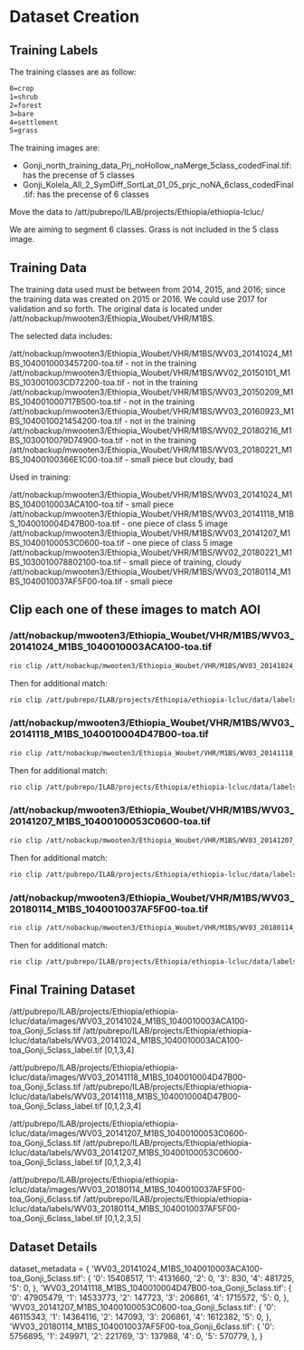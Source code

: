 # Dataset Creation

## Training Labels

The training classes are as follow:

```bash
0=crop
1=shrub
2=forest
3=bare
4=settlement
5=grass
```

The training images are:

- Gonji_north_training_data_Prj_noHollow_naMerge_5class_codedFinal.tif: has the precense of 5 classes
- Gonji_Kolela_All_2_SymDiff_SortLat_01_05_prjc_noNA_6class_codedFinal.tif: has the precense of 6 classes

Move the data to /att/pubrepo/ILAB/projects/Ethiopia/ethiopia-lcluc/

We are aiming to segment 6 classes. Grass is not included in the 5 class image.

## Training Data

The training data used must be between from 2014, 2015, and 2016; since the training data was created on
2015 or 2016. We could use 2017 for validation and so forth. The original data is located under
/att/nobackup/mwooten3/Ethiopia_Woubet/VHR/M1BS.

The selected data includes:

/att/nobackup/mwooten3/Ethiopia_Woubet/VHR/M1BS/WV03_20141024_M1BS_1040010003457200-toa.tif - not in the training
/att/nobackup/mwooten3/Ethiopia_Woubet/VHR/M1BS/WV02_20150101_M1BS_103001003CD72200-toa.tif - not in the training
/att/nobackup/mwooten3/Ethiopia_Woubet/VHR/M1BS/WV03_20150209_M1BS_104001000717B500-toa.tif - not in the training
/att/nobackup/mwooten3/Ethiopia_Woubet/VHR/M1BS/WV03_20160923_M1BS_1040010021454200-toa.tif - not in the training
/att/nobackup/mwooten3/Ethiopia_Woubet/VHR/M1BS/WV02_20180216_M1BS_1030010079D74900-toa.tif - not in the training
/att/nobackup/mwooten3/Ethiopia_Woubet/VHR/M1BS/WV03_20180221_M1BS_10400100366E1C00-toa.tif - small piece but cloudy, bad

Used in training:

/att/nobackup/mwooten3/Ethiopia_Woubet/VHR/M1BS/WV03_20141024_M1BS_1040010003ACA100-toa.tif - small piece
/att/nobackup/mwooten3/Ethiopia_Woubet/VHR/M1BS/WV03_20141118_M1BS_1040010004D47B00-toa.tif - one piece of class 5 image
/att/nobackup/mwooten3/Ethiopia_Woubet/VHR/M1BS/WV03_20141207_M1BS_10400100053C0600-toa.tif - one piece of class 5 image
/att/nobackup/mwooten3/Ethiopia_Woubet/VHR/M1BS/WV02_20180221_M1BS_1030010078802100-toa.tif - small piece of training, cloudy
/att/nobackup/mwooten3/Ethiopia_Woubet/VHR/M1BS/WV03_20180114_M1BS_1040010037AF5F00-toa.tif - small piece

## Clip each one of these images to match AOI

### /att/nobackup/mwooten3/Ethiopia_Woubet/VHR/M1BS/WV03_20141024_M1BS_1040010003ACA100-toa.tif

```bash
rio clip /att/nobackup/mwooten3/Ethiopia_Woubet/VHR/M1BS/WV03_20141024_M1BS_1040010003ACA100-toa.tif /att/pubrepo/ILAB/projects/Ethiopia/ethiopia-lcluc/data/images/WV03_20141024_M1BS_1040010003ACA100-toa_Gonji_5class.tif --like /att/pubrepo/ILAB/projects/Ethiopia/ethiopia-lcluc/data/labels/Gonji_north_training_data_Prj_noHollow_naMerge_5class_codedFinal.tif
```

Then for additional match:

```bash
rio clip /att/pubrepo/ILAB/projects/Ethiopia/ethiopia-lcluc/data/labels/Gonji_north_training_data_Prj_noHollow_naMerge_5class_codedFinal.tif /att/pubrepo/ILAB/projects/Ethiopia/ethiopia-lcluc/data/labels/WV03_20141024_M1BS_1040010003ACA100-toa_Gonji_5class_label.tif --like /att/pubrepo/ILAB/projects/Ethiopia/ethiopia-lcluc/data/images/WV03_20141024_M1BS_1040010003ACA100-toa_Gonji_5class.tif
```

### /att/nobackup/mwooten3/Ethiopia_Woubet/VHR/M1BS/WV03_20141118_M1BS_1040010004D47B00-toa.tif

```bash
rio clip /att/nobackup/mwooten3/Ethiopia_Woubet/VHR/M1BS/WV03_20141118_M1BS_1040010004D47B00-toa.tif /att/pubrepo/ILAB/projects/Ethiopia/ethiopia-lcluc/data/images/WV03_20141118_M1BS_1040010004D47B00-toa_Gonji_5class.tif --like /att/pubrepo/ILAB/projects/Ethiopia/ethiopia-lcluc/data/labels/Gonji_north_training_data_Prj_noHollow_naMerge_5class_codedFinal.tif
```

Then for additional match:

```bash
rio clip /att/pubrepo/ILAB/projects/Ethiopia/ethiopia-lcluc/data/labels/Gonji_north_training_data_Prj_noHollow_naMerge_5class_codedFinal.tif /att/pubrepo/ILAB/projects/Ethiopia/ethiopia-lcluc/data/labels/WV03_20141118_M1BS_1040010004D47B00-toa_Gonji_5class_label.tif --like /att/pubrepo/ILAB/projects/Ethiopia/ethiopia-lcluc/data/images/WV03_20141118_M1BS_1040010004D47B00-toa_Gonji_5class.tif
```


### /att/nobackup/mwooten3/Ethiopia_Woubet/VHR/M1BS/WV03_20141207_M1BS_10400100053C0600-toa.tif

```bash
rio clip /att/nobackup/mwooten3/Ethiopia_Woubet/VHR/M1BS/WV03_20141207_M1BS_10400100053C0600-toa.tif /att/pubrepo/ILAB/projects/Ethiopia/ethiopia-lcluc/data/images/WV03_20141207_M1BS_10400100053C0600-toa_Gonji_5class.tif --like /att/pubrepo/ILAB/projects/Ethiopia/ethiopia-lcluc/data/labels/Gonji_north_training_data_Prj_noHollow_naMerge_5class_codedFinal.tif
```

Then for additional match:

```bash
rio clip /att/pubrepo/ILAB/projects/Ethiopia/ethiopia-lcluc/data/labels/Gonji_north_training_data_Prj_noHollow_naMerge_5class_codedFinal.tif /att/pubrepo/ILAB/projects/Ethiopia/ethiopia-lcluc/data/labels/WV03_20141207_M1BS_10400100053C0600-toa_Gonji_5class_label.tif --like /att/pubrepo/ILAB/projects/Ethiopia/ethiopia-lcluc/data/images/WV03_20141207_M1BS_10400100053C0600-toa_Gonji_5class.tif
```

### /att/nobackup/mwooten3/Ethiopia_Woubet/VHR/M1BS/WV03_20180114_M1BS_1040010037AF5F00-toa.tif

```bash
rio clip /att/nobackup/mwooten3/Ethiopia_Woubet/VHR/M1BS/WV03_20180114_M1BS_1040010037AF5F00-toa.tif /att/pubrepo/ILAB/projects/Ethiopia/ethiopia-lcluc/data/images/WV03_20180114_M1BS_1040010037AF5F00-toa_Gonji_6class.tif --like /att/pubrepo/ILAB/projects/Ethiopia/ethiopia-lcluc/data/labels/Gonji_Kolela_All_2_SymDiff_SortLat_01_05_prjc_noNA_6class_codedFinal.tif
```

Then for additional match:

```bash
rio clip /att/pubrepo/ILAB/projects/Ethiopia/ethiopia-lcluc/data/labels/Gonji_Kolela_All_2_SymDiff_SortLat_01_05_prjc_noNA_6class_codedFinal.tif /att/pubrepo/ILAB/projects/Ethiopia/ethiopia-lcluc/data/labels/WV03_20180114_M1BS_1040010037AF5F00-toa_Gonji_6class_label.tif --like /att/pubrepo/ILAB/projects/Ethiopia/ethiopia-lcluc/data/images/WV03_20180114_M1BS_1040010037AF5F00-toa_Gonji_6class.tif
```

## Final Training Dataset

/att/pubrepo/ILAB/projects/Ethiopia/ethiopia-lcluc/data/images/WV03_20141024_M1BS_1040010003ACA100-toa_Gonji_5class.tif
/att/pubrepo/ILAB/projects/Ethiopia/ethiopia-lcluc/data/labels/WV03_20141024_M1BS_1040010003ACA100-toa_Gonji_5class_label.tif
[0,1,3,4]

/att/pubrepo/ILAB/projects/Ethiopia/ethiopia-lcluc/data/images/WV03_20141118_M1BS_1040010004D47B00-toa_Gonji_5class.tif
/att/pubrepo/ILAB/projects/Ethiopia/ethiopia-lcluc/data/labels/WV03_20141118_M1BS_1040010004D47B00-toa_Gonji_5class_label.tif
[0,1,2,3,4]

/att/pubrepo/ILAB/projects/Ethiopia/ethiopia-lcluc/data/images/WV03_20141207_M1BS_10400100053C0600-toa_Gonji_5class.tif
/att/pubrepo/ILAB/projects/Ethiopia/ethiopia-lcluc/data/labels/WV03_20141207_M1BS_10400100053C0600-toa_Gonji_5class_label.tif
[0,1,2,3,4]

/att/pubrepo/ILAB/projects/Ethiopia/ethiopia-lcluc/data/images/WV03_20180114_M1BS_1040010037AF5F00-toa_Gonji_6class.tif
/att/pubrepo/ILAB/projects/Ethiopia/ethiopia-lcluc/data/labels/WV03_20180114_M1BS_1040010037AF5F00-toa_Gonji_6class_label.tif
[0,1,2,3,5]


## Dataset Details

dataset_metadata = {
    'WV03_20141024_M1BS_1040010003ACA100-toa_Gonji_5class.tif': {
        '0': 15408517,
        '1': 4131660,
        '2': 0,
        '3': 830,
        '4': 481725,
        '5': 0,
    },
    'WV03_20141118_M1BS_1040010004D47B00-toa_Gonji_5class.tif': {
        '0': 47905479,
        '1': 14533773,
        '2': 147723,
        '3': 206861,
        '4': 1715572,
        '5': 0,
    },
    'WV03_20141207_M1BS_10400100053C0600-toa_Gonji_5class.tif': {
        '0': 46115343,
        '1': 14364116,
        '2': 147093,
        '3': 206861,
        '4': 1612382,
        '5': 0,
    },
    'WV03_20180114_M1BS_1040010037AF5F00-toa_Gonji_6class.tif': {
        '0': 5756895,
        '1': 249971,
        '2': 221769,
        '3': 137988,
        '4': 0,
        '5': 570779,
    },
}